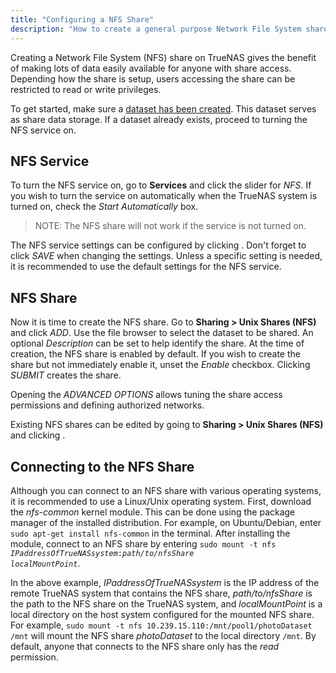 ```yaml
---
title: "Configuring a NFS Share"
description: "How to create a general purpose Network File System share."
---
```


Creating a Network File System (NFS) share on TrueNAS gives the benefit of making lots of data easily available for anyone with share access. Depending how the share is setup, users accessing the share can be restricted to read or write privileges.

To get started, make sure a
<a href="/hub/initial-setup/storage/datasets">dataset has been created</a>.
This dataset serves as share data storage.
If a dataset already exists, proceed to turning the NFS service on.

## NFS Service

To turn the NFS service on, go to **Services** and click the slider for *NFS*. If you wish to turn the service on automatically when the TrueNAS system is turned on, check the *Start Automatically* box.

> NOTE: The NFS share will not work if the service is not turned on.

The NFS service settings can be configured by clicking <i class="fas fa-ellipsis-v" aria-hidden="true" title="Options"></i>. Don't forget to click *SAVE* when changing the settings. Unless a specific setting is needed, it is recommended to use the default settings for the NFS service.

## NFS Share

Now it is time to create the NFS share. Go to **Sharing > Unix Shares (NFS)** and click *ADD*. Use the file browser to select the dataset to be shared. An optional *Description* can be set to help identify the share. At the time of creation, the NFS share is enabled by default. If you wish to create the share but not immediately enable it, unset the *Enable* checkbox. Clicking *SUBMIT* creates the share.

Opening the *ADVANCED OPTIONS* allows tuning the share access permissions and defining authorized networks.

Existing NFS shares can be edited by going to **Sharing > Unix Shares (NFS)** and clicking <i class="fas fa-ellipsis-v" aria-hidden="true" title="Options"></i>.

## Connecting to the NFS Share

Although you can connect to an NFS share with various operating systems, it is recommended to use a Linux/Unix operating system. First, download the *nfs-common* kernel module. This can be done using the package manager of the installed distribution. For example, on Ubuntu/Debian, enter `sudo apt-get install nfs-common` in the terminal. After installing the module, connect to an NFS share by entering <code>sudo mount -t nfs <i>IPaddressOfTrueNASsystem</i>:<i>path/to/nfsShare</i> <i>localMountPoint</i></code>.

In the above example, *IPaddressOfTrueNASsystem* is the IP address of the remote TrueNAS system that contains the NFS share, *path/to/nfsShare* is the path to the NFS share on the TrueNAS system, and *localMountPoint* is a local directory on the host system configured for the mounted NFS share. For example, `sudo mount -t nfs 10.239.15.110:/mnt/pool1/photoDataset /mnt` will mount the NFS share *photoDataset* to the local directory `/mnt`. By default, anyone that connects to the NFS share only has the *read* permission.
